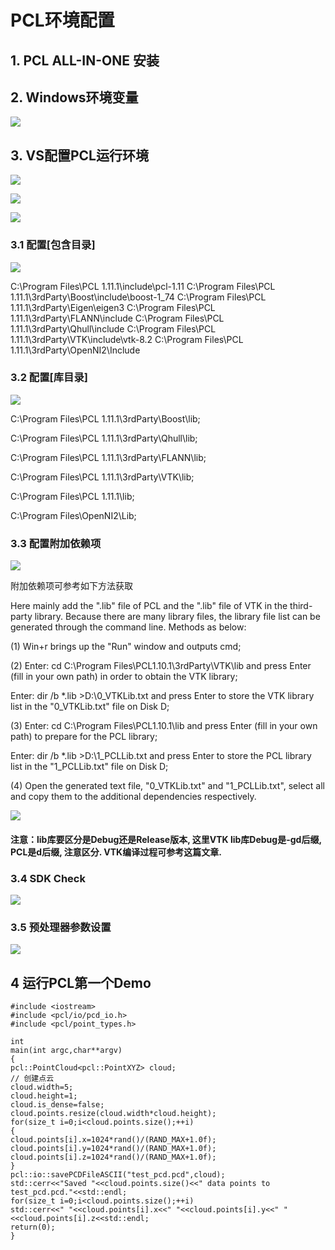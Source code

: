 # PCL环境配置

## 1. PCL ALL-IN-ONE 安装

## 2. Windows环境变量

![](https://github.com/stanshi2016/PCLLearning/blob/main/images/2021-12-14-12-47-10-image.png)

## 3. VS配置PCL运行环境

![](https://github.com/stanshi2016/PCLLearning/blob/main/images/2021-12-14-12-48-15-image.png)

![](https://github.com/stanshi2016/PCLLearning/blob/main/images/2021-12-14-12-48-44-image.png)

![](https://github.com/stanshi2016/PCLLearning/blob/main/images/2021-12-14-12-58-20-image.png)

### 3.1 配置[包含目录]

![](https://github.com/stanshi2016/PCLLearning/blob/main/images/2021-12-14-13-08-54-image.png)

C:\Program Files\PCL 1.11.1\include\pcl-1.11
C:\Program Files\PCL 1.11.1\3rdParty\Boost\include\boost-1_74
C:\Program Files\PCL 1.11.1\3rdParty\Eigen\eigen3
C:\Program Files\PCL 1.11.1\3rdParty\FLANN\include
C:\Program Files\PCL 1.11.1\3rdParty\Qhull\include
C:\Program Files\PCL 1.11.1\3rdParty\VTK\include\vtk-8.2
C:\Program Files\PCL 1.11.1\3rdParty\OpenNI2\Include

### 3.2 配置[库目录]

![](https://github.com/stanshi2016/PCLLearning/blob/main/images/2021-12-14-13-16-28-image.png)

C:\Program Files\PCL 1.11.1\3rdParty\Boost\lib;

C:\Program Files\PCL 1.11.1\3rdParty\Qhull\lib;

C:\Program Files\PCL 1.11.1\3rdParty\FLANN\lib;

C:\Program Files\PCL 1.11.1\3rdParty\VTK\lib;

C:\Program Files\PCL 1.11.1\lib;

C:\Program Files\OpenNI2\Lib;

### 3.3 配置附加依赖项

![](https://github.com/stanshi2016/PCLLearning/blob/main/images/2021-12-14-15-25-13-image.png)

附加依赖项可参考如下方法获取

Here mainly add the ".lib" file of PCL and the ".lib" file of VTK in the third-party library. Because there are many library files, the library file list can be generated through the command line. Methods as below:

(1) Win+r brings up the "Run" window and outputs cmd;

(2) Enter: cd C:\Program Files\PCL1.10.1\3rdParty\VTK\lib and press Enter (fill in your own path) in order to obtain the VTK library;

Enter: dir /b *.lib >D:\0_VTKLib.txt and press Enter to store the VTK library list in the "0_VTKLib.txt" file on Disk D;

(3) Enter: cd C:\Program Files\PCL1.10.1\lib and press Enter (fill in your own path) to prepare for the PCL library;

Enter: dir /b *.lib >D:\1_PCLLib.txt and press Enter to store the PCL library list in the "1_PCLLib.txt" file on Disk D;

(4) Open the generated text file, "0_VTKLib.txt" and "1_PCLLib.txt", select all and copy them to the additional dependencies respectively.

![](https://github.com/stanshi2016/PCLLearning/blob/main/images/2021-12-14-23-31-12-image.png)

#### 注意：lib库要区分是Debug还是Release版本, 这里VTK lib库Debug是-gd后缀, PCL是d后缀, 注意区分. VTK编译过程可参考这篇文章.

### 3.4 SDK Check

![](https://github.com/stanshi2016/PCLLearning/blob/main/images/2021-12-14-15-28-22-image.png)

### 3.5 预处理器参数设置

![](https://github.com/stanshi2016/PCLLearning/blob/main/images/2021-12-14-15-31-03-image.png)

## 4 运行PCL第一个Demo

```
#include <iostream>
#include <pcl/io/pcd_io.h>
#include <pcl/point_types.h>

int
main(int argc,char**argv)
{
pcl::PointCloud<pcl::PointXYZ> cloud;
// 创建点云
cloud.width=5;
cloud.height=1;
cloud.is_dense=false;
cloud.points.resize(cloud.width*cloud.height);
for(size_t i=0;i<cloud.points.size();++i)
{
cloud.points[i].x=1024*rand()/(RAND_MAX+1.0f);
cloud.points[i].y=1024*rand()/(RAND_MAX+1.0f);
cloud.points[i].z=1024*rand()/(RAND_MAX+1.0f);
}
pcl::io::savePCDFileASCII("test_pcd.pcd",cloud);
std::cerr<<"Saved "<<cloud.points.size()<<" data points to test_pcd.pcd."<<std::endl;
for(size_t i=0;i<cloud.points.size();++i)
std::cerr<<" "<<cloud.points[i].x<<" "<<cloud.points[i].y<<" "<<cloud.points[i].z<<std::endl;
return(0);
}
```
